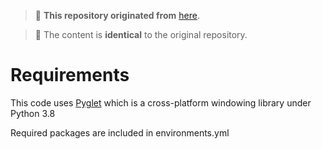 > 📌 **This repository originated from** [here](https://github.com/IntelligentMOtionlab/SNU_ComputerGraphics).

>🔹 The content is **identical** to the original repository.

# Requirements

This code uses [Pyglet](https://github.com/pyglet/pyglet) which is a cross-platform windowing library under Python 3.8

Required packages are included in environments.yml
